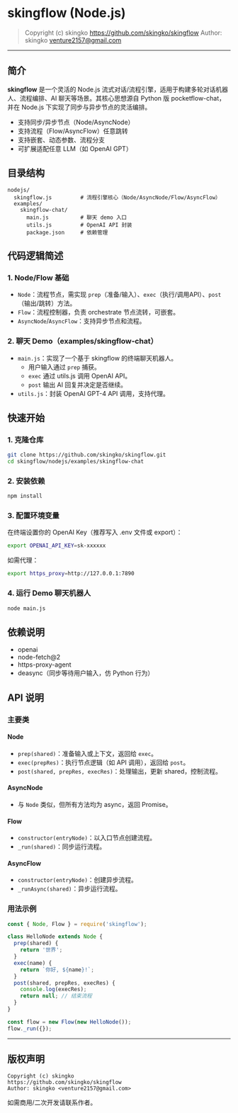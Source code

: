 # skingflow (Node.js)

> Copyright (c) skingko
> https://github.com/skingko/skingflow
> Author: skingko <venture2157@gmail.com>

---

## 简介

**skingflow** 是一个灵活的 Node.js 流式对话/流程引擎，适用于构建多轮对话机器人、流程编排、AI 聊天等场景。其核心思想源自 Python 版 pocketflow-chat，并在 Node.js 下实现了同步与异步节点的灵活编排。

- 支持同步/异步节点（Node/AsyncNode）
- 支持流程（Flow/AsyncFlow）任意跳转
- 支持嵌套、动态参数、流程分支
- 可扩展适配任意 LLM（如 OpenAI GPT）


## 目录结构

```
nodejs/
  skingflow.js         # 流程引擎核心（Node/AsyncNode/Flow/AsyncFlow）
  examples/
    skingflow-chat/
      main.js          # 聊天 demo 入口
      utils.js         # OpenAI API 封装
      package.json     # 依赖管理
```


## 代码逻辑简述

### 1. Node/Flow 基础
- `Node`：流程节点，需实现 `prep`（准备/输入）、`exec`（执行/调用API）、`post`（输出/跳转）方法。
- `Flow`：流程控制器，负责 orchestrate 节点流转，可嵌套。
- `AsyncNode`/`AsyncFlow`：支持异步节点和流程。

### 2. 聊天 Demo（examples/skingflow-chat）
- `main.js`：实现了一个基于 skingflow 的终端聊天机器人。
    - 用户输入通过 `prep` 捕获。
    - `exec` 通过 utils.js 调用 OpenAI API。
    - `post` 输出 AI 回复并决定是否继续。
- `utils.js`：封装 OpenAI GPT-4 API 调用，支持代理。


## 快速开始

### 1. 克隆仓库
```bash
git clone https://github.com/skingko/skingflow.git
cd skingflow/nodejs/examples/skingflow-chat
```

### 2. 安装依赖
```bash
npm install
```

### 3. 配置环境变量
在终端设置你的 OpenAI Key（推荐写入 .env 文件或 export）：
```bash
export OPENAI_API_KEY=sk-xxxxxx
```
如需代理：
```bash
export https_proxy=http://127.0.0.1:7890
```

### 4. 运行 Demo 聊天机器人
```bash
node main.js
```


## 依赖说明
- openai
- node-fetch@2
- https-proxy-agent
- deasync（同步等待用户输入，仿 Python 行为）


## API 说明

### 主要类

#### Node
- `prep(shared)`：准备输入或上下文，返回给 `exec`。
- `exec(prepRes)`：执行节点逻辑（如 API 调用），返回给 `post`。
- `post(shared, prepRes, execRes)`：处理输出，更新 shared，控制流程。

#### AsyncNode
- 与 `Node` 类似，但所有方法均为 async，返回 Promise。

#### Flow
- `constructor(entryNode)`：以入口节点创建流程。
- `_run(shared)`：同步运行流程。

#### AsyncFlow
- `constructor(entryNode)`：创建异步流程。
- `_runAsync(shared)`：异步运行流程。

### 用法示例

```js
const { Node, Flow } = require('skingflow');

class HelloNode extends Node {
  prep(shared) {
    return '世界';
  }
  exec(name) {
    return `你好, ${name}!`;
  }
  post(shared, prepRes, execRes) {
    console.log(execRes);
    return null; // 结束流程
  }
}

const flow = new Flow(new HelloNode());
flow._run({});
```

---

## 版权声明

```
Copyright (c) skingko
https://github.com/skingko/skingflow
Author: skingko <venture2157@gmail.com>
```

如需商用/二次开发请联系作者。
